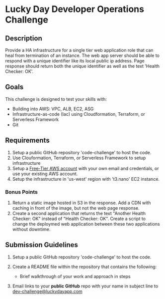 # Lucky Day Developer Operations Challenge

## Description 

Provide a HA infrastructure for a single tier web application role that can heal from termination of an instance. The web app server should be able to respond with a unique identifier like its local public ip address. Page response should return both the unique identifier as well as the text 'Health Checker: OK'.

## Goals

This challenge is designed to test your skills with:
* Building into AWS: VPC, ALB, EC2, ASG
* Infrastructure-as-code (Iac) using Cloudformation, Terraform, or Serverless Framework  
* Git

## Requirements

1. Setup a public GitHub repository 'code-challenge' to host the code.
2. Use Clouformation, Terraform, or Serverless Framework to setup infrastructure
3. Setup a [Free-Tier AWS account](https://aws.amazon.com/free/) with your own email and credentials, or use your existing AWS account. 
4. Setup the infrastructure in 'us-west' region with 't3.nano' EC2 instance.

### Bonus Points

1. Return a static image hosted in S3 in the response. Add a CDN with caching in front of the image, but not the web page response.
2. Create a second application that returns the text "Another Health Checker: OK" instead of "Health Checker: OK". Create a script to change the deploymed web application between these two applications without downtime.

## Submission Guidelines

1. Setup a public GitHub repository 'code-challenge' to host the code.
2. Create a README file within the repository that contains the following:
   - Brief walkthrough of your work and approach in steps

3. Email links to your **public GitHub** repo with your name in subject line to [dev-challenge@luckydayapp.com](mailto:dev-challenge@luckydayapp.com)